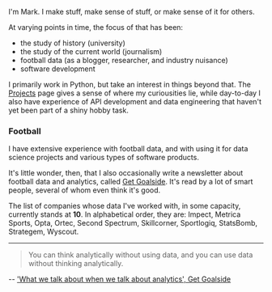 I'm Mark. I make stuff, make sense of stuff, or make sense of it for others.

At varying points in time, the focus of that has been:

- the study of history (university)
- the study of the current world (journalism)
- football data (as a blogger, researcher, and industry nuisance)
- software development

I primarily work in Python, but take an interest in things beyond that. The [Projects](/projects) page gives a sense of where my curiousities lie, while day-to-day I also have experience of API development and data engineering that haven't yet been part of a shiny hobby task.

### Football

I have extensive experience with football data, and with using it for data science projects and various types of software products.

It's little wonder, then, that I also occasionally write a newsletter about football data and analytics, called [Get Goalside](https://www.getgoalsideanalytics.com/). It's read by a lot of smart people, several of whom even think it's good.

The list of companies whose data I've worked with, in some capacity, currently stands at **10**. In alphabetical order, they are: Impect, Metrica Sports, Opta, Ortec, Second Spectrum, Skillcorner, Sportlogiq, StatsBomb, Strategem, Wyscout.

---

> You can think analytically without using data, and you can use data without thinking analytically.

-- ['What we talk about when we talk about analytics', Get Goalside](https://www.getgoalsideanalytics.com/what-we-talk-about-when-we-talk-about-analytics/)
